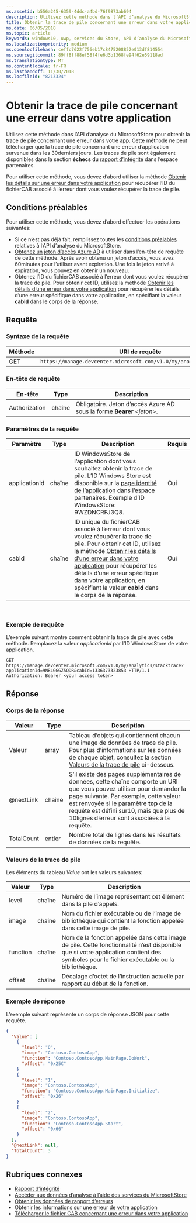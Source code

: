 ```yaml
---
ms.assetid: b556a245-6359-4ddc-a4bd-76f9873ab694
description: Utilisez cette méthode dans l’API d’analyse du MicrosoftStore pour obtenir la trace de pile concernant une erreur dans votre app.
title: Obtenir la trace de pile concernant une erreur dans votre application
ms.date: 06/05/2018
ms.topic: article
keywords: windows10, uwp, services du Store, API d’analyse du MicrosoftStore, trace de pile, erreur
ms.localizationpriority: medium
ms.openlocfilehash: ceffc7622f756eb17c8475208852e013df814554
ms.sourcegitcommit: 89ff8ff88ef58f4fe6d3b1368fe94f62e59118ad
ms.translationtype: MT
ms.contentlocale: fr-FR
ms.lasthandoff: 11/30/2018
ms.locfileid: "8213324"
---
```

# <a name="get-the-stack-trace-for-an-error-in-your-app"></a>Obtenir la trace de pile concernant une erreur dans votre application

Utilisez cette méthode dans l’API d’analyse du MicrosoftStore pour obtenir la trace de pile concernant une erreur dans votre app. Cette méthode ne peut télécharger que la trace de pile concernant une erreur d’application survenue dans les 30derniers jours. Les traces de pile sont également disponibles dans la section **échecs** du [rapport d’intégrité](../publish/health-report.md) dans l’espace partenaires.

Pour utiliser cette méthode, vous devez d’abord utiliser la méthode [Obtenir les détails sur une erreur dans votre application](get-details-for-an-error-in-your-app.md) pour récupérer l’ID du fichierCAB associé à l’erreur dont vous voulez récupérer la trace de pile.

## <a name="prerequisites"></a>Conditions préalables


Pour utiliser cette méthode, vous devez d’abord effectuer les opérations suivantes:

* Si ce n’est pas déjà fait, remplissez toutes les [conditions préalables](access-analytics-data-using-windows-store-services.md#prerequisites) relatives à l’API d’analyse du MicrosoftStore.
* [Obtenez un jeton d’accès Azure AD](access-analytics-data-using-windows-store-services.md#obtain-an-azure-ad-access-token) à utiliser dans l’en-tête de requête de cette méthode. Après avoir obtenu un jeton d’accès, vous avez 60minutes pour l’utiliser avant expiration. Une fois le jeton arrivé à expiration, vous pouvez en obtenir un nouveau.
* Obtenez l’ID du fichierCAB associé à l’erreur dont vous voulez récupérer la trace de pile. Pour obtenir cet ID, utilisez la méthode [Obtenir les détails d’une erreur dans votre application](get-details-for-an-error-in-your-app.md) pour récupérer les détails d’une erreur spécifique dans votre application, en spécifiant la valeur **cabId** dans le corps de la réponse.

## <a name="request"></a>Requête


### <a name="request-syntax"></a>Syntaxe de la requête

| Méthode | URI de requête                                                          |
|--------|----------------------------------------------------------------------|
| GET    | ```https://manage.devcenter.microsoft.com/v1.0/my/analytics/stacktrace``` |


### <a name="request-header"></a>En-tête de requête

| En-tête        | Type   | Description                                                                 |
|---------------|--------|-----------------------------------------------------------------------------|
| Authorization | chaîne | Obligatoire. Jeton d’accès Azure AD sous la forme **Bearer** &lt;*jeton*&gt;. |


### <a name="request-parameters"></a>Paramètres de la requête

| Paramètre        | Type   |  Description      |  Requis  |
|---------------|--------|---------------|------|
| applicationId | chaîne | ID WindowsStore de l’application dont vous souhaitez obtenir la trace de pile. L’ID Windows Store est disponible sur la [page identité de l’application](../publish/view-app-identity-details.md) dans l’espace partenaires. Exemple d’ID WindowsStore: 9WZDNCRFJ3Q8. |  Oui  |
| cabId | chaîne | ID unique du fichierCAB associé à l’erreur dont vous voulez récupérer la trace de pile. Pour obtenir cet ID, utilisez la méthode [Obtenir les détails d’une erreur dans votre application](get-details-for-an-error-in-your-app.md) pour récupérer les détails d’une erreur spécifique dans votre application, en spécifiant la valeur **cabId** dans le corps de la réponse. |  Oui  |

 
### <a name="request-example"></a>Exemple de requête

L’exemple suivant montre comment obtenir la trace de pile avec cette méthode. Remplacez la valeur *applicationId* par l’ID WindowsStore de votre application.

```syntax
GET https://manage.devcenter.microsoft.com/v1.0/my/analytics/stacktrace?applicationId=9NBLGGGZ5QDR&cabId=1336373323853 HTTP/1.1
Authorization: Bearer <your access token>
```

## <a name="response"></a>Réponse


### <a name="response-body"></a>Corps de la réponse

| Valeur      | Type    | Description                  |
|------------|---------|--------------------------------|
| Valeur      | array   | Tableau d’objets qui contiennent chacun une image de données de trace de pile. Pour plus d’informations sur les données de chaque objet, consultez la section [Valeurs de la trace de pile](#stack-trace-values) ci-dessous. |
| @nextLink  | chaîne  | S’il existe des pages supplémentaires de données, cette chaîne comporte un URI que vous pouvez utiliser pour demander la page suivante. Par exemple, cette valeur est renvoyée si le paramètre **top** de la requête est défini sur10, mais que plus de 10lignes d’erreur sont associées à la requête. |
| TotalCount | entier | Nombre total de lignes dans les résultats de données de la requête.          |


### <a name="stack-trace-values"></a>Valeurs de la trace de pile

Les éléments du tableau *Value* ont les valeurs suivantes:

| Valeur           | Type    | Description      |
|-----------------|---------|----------------|
| level            | chaîne  |  Numéro de l’image représentant cet élément dans la pile d’appels.  |
| image   | chaîne  |   Nom du fichier exécutable ou de l’image de bibliothèque qui contient la fonction appelée dans cette image de pile.           |
| function | chaîne  |  Nom de la fonction appelée dans cette image de pile. Cette fonctionnalité n’est disponible que si votre application contient des symboles pour le fichier exécutable ou la bibliothèque.              |
| offset     | chaîne  |  Décalage d’octet de l’instruction actuelle par rapport au début de la fonction.      |


### <a name="response-example"></a>Exemple de réponse

L’exemple suivant représente un corps de réponse JSON pour cette requête.

```json
{
  "Value": [
    {
      "level": "0",
      "image": "Contoso.ContosoApp",
      "function": "Contoso.ContosoApp.MainPage.DoWork",
      "offset": "0x25C"
    }
    {
      "level": "1",
      "image": "Contoso.ContosoApp",
      "function": "Contoso.ContosoApp.MainPage.Initialize",
      "offset": "0x26"
    }
    {
      "level": "2",
      "image": "Contoso.ContosoApp",
      "function": "Contoso.ContosoApp.Start",
      "offset": "0x66"
    }
  ],
  "@nextLink": null,
  "TotalCount": 3
}

```

## <a name="related-topics"></a>Rubriques connexes

* [Rapport d’intégrité](../publish/health-report.md)
* [Accéder aux données d’analyse à l’aide des services du MicrosoftStore](access-analytics-data-using-windows-store-services.md)
* [Obtenir les données de rapport d’erreurs](get-error-reporting-data.md)
* [Obtenir les informations sur une erreur de votre application](get-details-for-an-error-in-your-app.md)
* [Télécharger le fichier CAB concernant une erreur dans votre application](download-the-cab-file-for-an-error-in-your-app.md)
